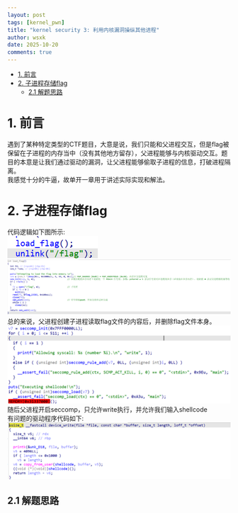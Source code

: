 ```yaml
---
layout: post
tags: [kernel_pwn]
title: "kernel security 3: 利用内核漏洞操纵其他进程"
author: wsxk
date: 2025-10-20
comments: true
---
```


- [1. 前言](#1-前言)
- [2. 子进程存储flag](#2-子进程存储flag)
  - [2.1 解题思路](#21-解题思路)


# 1. 前言<br>
遇到了某种特定类型的CTF题目，大意是说，我们只能和父进程交互，但是flag被保留在子进程的内存当中（没有其他地方留存），父进程能够与内核驱动交互。题目的本意是让我们通过驱动的漏洞，让父进程能够偷取子进程的信息，打破进程隔离。<br>
我感觉十分的牛逼，故单开一章用于讲述实际实现和解法。<br>

# 2. 子进程存储flag<br>
代码逻辑如下图所示:<br>
![](https://raw.githubusercontent.com/wsxk/wsxk_pictures/main/2025-9-25/20251008123352.png)
![](https://raw.githubusercontent.com/wsxk/wsxk_pictures/main/2025-9-25/20251008123312.png)
总的来说，父进程创建子进程读取flag文件的内容后，并删除flag文件本身。
![](https://raw.githubusercontent.com/wsxk/wsxk_pictures/main/2025-9-25/20251008133555.png)
随后父进程开启seccomp，只允许write执行，并允许我们输入shellcode<br>
有问题的驱动程序代码如下:<br>
![](https://raw.githubusercontent.com/wsxk/wsxk_pictures/main/2025-9-25/20251008133635.png)

## 2.1 解题思路<br>



<!-- Google tag (gtag.js) -->
<script async src="https://www.googletagmanager.com/gtag/js?id=G-C22S5YSYL7"></script>
<script>
  window.dataLayer = window.dataLayer || [];
  function gtag(){dataLayer.push(arguments);}
  gtag('js', new Date());

  gtag('config', 'G-C22S5YSYL7');
</script>
